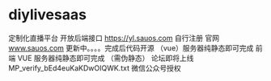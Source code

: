 # diylivesaas
定制化直播平台
开放后端接口 https://yl.sauos.com 自行注册
官网 www.sauos.com 更新中。。。。完成后代码开源  （vue）服务器纯静态即可完成
前端 VUE  服务器纯静态即可完成 （需伪静态）
论坛即将上线
MP_verify_bEd4euKaKDwOIQWK.txt 微信公众号授权
